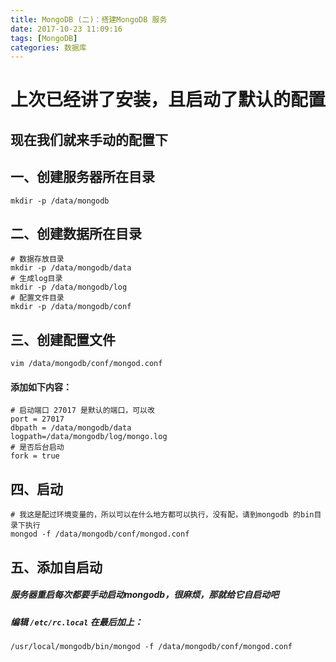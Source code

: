 ```yaml
---
title: MongoDB (二)：搭建MongoDB 服务
date: 2017-10-23 11:09:16
tags: [MongoDB]
categories: 数据库
---
```

# 上次已经讲了安装，且启动了默认的配置
## 现在我们就来手动的配置下
## 一、创建服务器所在目录
```
mkdir -p /data/mongodb
```
## 二、创建数据所在目录
```
# 数据存放目录
mkdir -p /data/mongodb/data
# 生成log目录
mkdir -p /data/mongodb/log
# 配置文件目录
mkdir -p /data/mongodb/conf
```
## 三、创建配置文件
```
vim /data/mongodb/conf/mongod.conf
```
#### 添加如下内容：
```
# 启动端口 27017 是默认的端口，可以改
port = 27017
dbpath = /data/mongodb/data
logpath=/data/mongodb/log/mongo.log
# 是否后台启动
fork = true

```
## 四、启动
```
# 我这是配过环境变量的，所以可以在什么地方都可以执行，没有配，请到mongodb 的bin目录下执行
mongod -f /data/mongodb/conf/mongod.conf
```

## 五、添加自启动
##### 服务器重启每次都要手动启动mongodb，很麻烦，那就给它自启动吧
##### 编辑 `/etc/rc.local` 在最后加上：
```
/usr/local/mongodb/bin/mongod -f /data/mongodb/conf/mongod.conf
```
